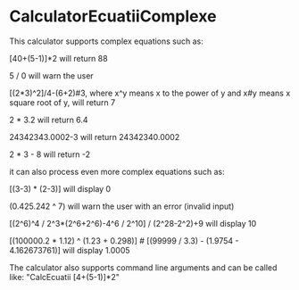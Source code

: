 # CalculatorEcuatiiComplexe
This calculator supports complex equations such as:

[40+(5-1)]*2 will return 88

5 / 0 will warn the user 

[(2*3)^2]/4-(6+2)#3, where x^y means x to the power of y and x#y means x square root of y, will return 7

2 * 3.2 will return 6.4

24342343.0002-3 will return  24342340.0002

2 *    3 - 8 will return -2

it can also process even more complex equations such as:

[(3-3) * (2-3)] will display 0

(0.425.242 ^ 7) will warn the user with an error (invalid input)

[(2^6)^4 / 2^3*(2^6+2^6)-4^6 / 2^10] / (2^28-2^2)+9 will display 10

[(100000.2 * 1.12) ^ (1.23 + 0.298)] # [(99999 / 3.3) - (1.9754 - 4.162673761)] will display 1.0005 

The calculator also supports command line arguments and can be called like:
"CalcEcuatii [4+(5-1)]*2"
